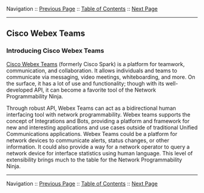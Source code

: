 Navigation :: [Previous Page](LTRDEV-1100-02b5-Python-Ex4.md) :: [Table of Contents](LTRDEV-1100-00-Intro.md#table-of-contents) :: [Next Page](LTRDEV-1100-02c2-Teams-Ex1.md)


---

## Cisco Webex Teams

### Introducing Cisco Webex Teams

[Cisco Webex Teams](https://www.webex.com/products/teams/index.html) (formerly Cisco Spark) is a platform for 
teamwork, communication, and collaboration. It allows individuals and teams to communicate via messaging, video 
meetings, whiteboarding, and more. On the surface, it has a lot of use and functionality; though with its 
well-developed API, it can become a favorite tool of the Network Programmability Ninja.

Through robust API, Webex Teams can act as a bidirectional human interfacing tool with network programmability.
Webex teams supports the concept of Integrations and Bots, providing a platform and framework for new and interesting 
applications and use cases outside of traditional Unified Communications applications.  Webex Teams could be a platform 
for network devices to communicate alerts, status changes, or other information. It could also provide a way for a 
network operator to query a network device for interface statistics using human language. This level of 
extensibility brings much to the table for the Network Programmability Ninja.

---


Navigation :: [Previous Page](LTRDEV-1100-02b5-Python-Ex4.md) :: [Table of Contents](LTRDEV-1100-00-Intro.md#table-of-contents) :: [Next Page](LTRDEV-1100-02c2-Teams-Ex1.md)
